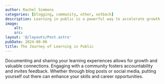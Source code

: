 ```yaml
---
author: Rachel Simmons
categories: [blogging, community, other, setback]
description: Learning in public is a powerful way to accelerate growth and build confidence.
image:
    alt: 
    src: 
layout: '@/layouts/Post.astro'
pubDate: 2024-08-06
title: The Journey of Learning in Public
---
```


Documenting and sharing your learning experiences allows for growth and valuable connections. Engaging with a community fosters accountability and invites feedback. Whether through blog posts or social media, putting yourself out there can enhance your skills and career opportunities.
